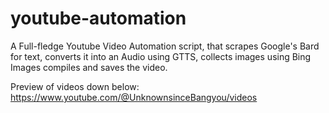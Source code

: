 # youtube-automation
A Full-fledge Youtube Video Automation script, that scrapes Google's Bard for text, converts it into an Audio using GTTS, collects images using Bing Images compiles and saves the video.

Preview of videos down below:
https://www.youtube.com/@UnknownsinceBangyou/videos
